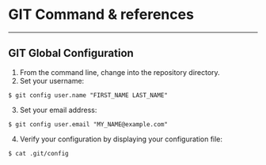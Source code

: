 # GIT Command & references
----------------------

## GIT Global Configuration
1. From the command line, change into the repository directory.
2. Set your username:
```console
$ git config user.name "FIRST_NAME LAST_NAME"
```
3. Set your email address:
```console
$ git config user.email "MY_NAME@example.com"
```
4. Verify your configuration by displaying your configuration file:
```console
$ cat .git/config
```
